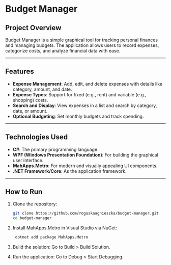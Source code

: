# Budget Manager

## Project Overview
Budget Manager is a simple graphical tool for tracking personal finances and managing budgets. The application allows users to record expenses, categorize costs, and analyze financial data with ease.

---

## Features
- **Expense Management**: Add, edit, and delete expenses with details like category, amount, and date.
- **Expense Types**: Support for fixed (e.g., rent) and variable (e.g., shopping) costs.
- **Search and Display**: View expenses in a list and search by category, date, or amount.
- **Optional Budgeting**: Set monthly budgets and track spending.

---

## Technologies Used
- **C#**: The primary programming language.
- **WPF (Windows Presentation Foundation)**: For building the graphical user interface.
- **MahApps.Metro**: For modern and visually appealing UI components.
- **.NET Framework/Core**: As the application framework.

---

## How to Run
1. Clone the repository:
   ```bash
   git clone https://github.com/roguskaagnieszka/budget-manager.git
   cd budget-manager

2. Install MahApps.Metro in Visual Studio via NuGet:
   ```bash
    dotnet add package MahApps.Metro

3. Build the solution:
Go to Build > Build Solution.

4. Run the application:
Go to Debug > Start Debugging.
